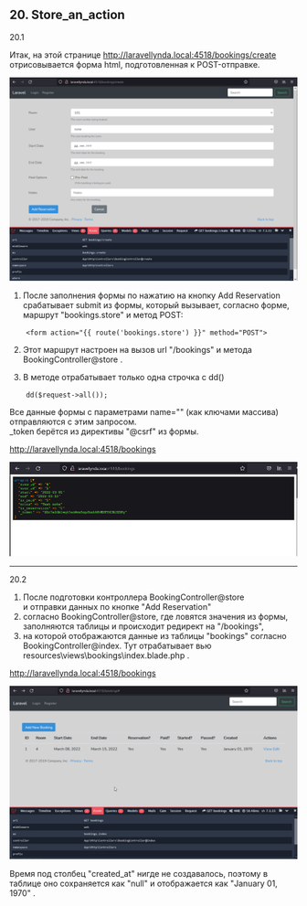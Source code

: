 ## 20. Store_an_action

20.1

Итак, на этой странице http://laravellynda.local:4518/bookings/create  
 отрисовывается форма html, подготовленная к POST-отправке.

<img src="./img/19.png" alt="drawing" width="800"/>



1) После заполнения формы по нажатию на кнопку Add Reservation  
 срабатывает submit из формы, который вызывает, согласно форме, маршрут "bookings.store" и метод POST:  

```   
    <form action="{{ route('bookings.store') }}" method="POST">
```

2) Этот маршрут настроен на вызов url "/bookings" и метода BookingController@store .

3) В методе отрабатывает только одна строчка с dd()  
```
    dd($request->all());
```
Все данные формы с параметрами name="" (как ключами массива) отправляются с этим запросом.  
_token берётся из директивы "@csrf" из формы.

http://laravellynda.local:4518/bookings

<img src="./img/20.1.png" alt="drawing" width="800"/>

---

20.2

1) После подготовки контроллера BookingController@store  
и отправки данных по кнопке "Add Reservation"     
2) согласно BookingController@store, где ловятся значения из формы, заполняются таблицы и происходит редирект на "/bookings",  
3) на которой отображаются данные из таблицы "bookings" согласно BookingController@index. Тут отрабатывает вью resources\views\bookings\index.blade.php .

http://laravellynda.local:4518/bookings

<img src="./img/20.2.png" alt="drawing" width="800"/>

Время под столбец "created_at" нигде не создавалось, поэтому в таблице оно сохраняется как "null" и отображается как "January 01, 1970" .





